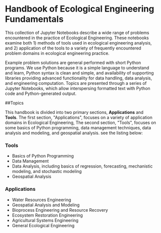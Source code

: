 # Handbook of Ecological Engineering Fundamentals

This collection of Jupyter Notebooks describe a wide range of problems encountered in the practice of Ecological Engineering.  These notebooks examine both 1) methods of tools used in ecological engineering analysis, and 2) application of the tools to a variety of frequently encountered problem domains in ecological engineering practice.

Example problem solutions are general performed with short Python programs.  We use Python because it is a simple language to understand and learn, Python syntax is clean and simple, and availability of supporting libraries providing advanced functionality for data handling, data analysis, and engineering computation. Topics are presented through a series of Jupyter Notebooks, which allow interspersing formatted text with Python code and Python-generated output.

##Topics

This handbook is divided into two primary sections, **Applications** and **Tools**.  The first section, "Applications", focuses on a variety of application domains in Ecological Engineering,   The second section, "Tools", focuses on some basics of Python programming, data management techniques, data analysis and modeling, and geospatial analysis.  see the listing below:

### Tools
- Basics of Python Programming
- Data Management
- Data Analysis, including basics of regression, forecasting, mechanistic modeling, and stochastic modeling
- Geospatial Analysis

### Applications
- Water Resources Engineering
- Geospatial Analysis and Modeling
- Bioprocess Engineering and Resource Recovery
- Ecosystem Restoration Engineering
- Agricultural Systems Engineering
- General Ecological Engineering

